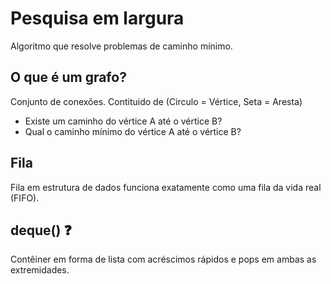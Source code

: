 # Pesquisa em largura

Algoritmo que resolve problemas de caminho mínimo. 

## O que é um grafo?
Conjunto de conexões. Contituido de (Circulo = Vértice, Seta = Aresta)
 - Existe um caminho do vértice A até o vértice B? 
 - Qual o caminho mínimo do vértice A até o vértice B?

## Fila
Fila em estrutura de dados funciona exatamente como uma fila da vida real (FIFO).

## deque() :question:
Contêiner em forma de lista com acréscimos rápidos e pops em ambas as extremidades.